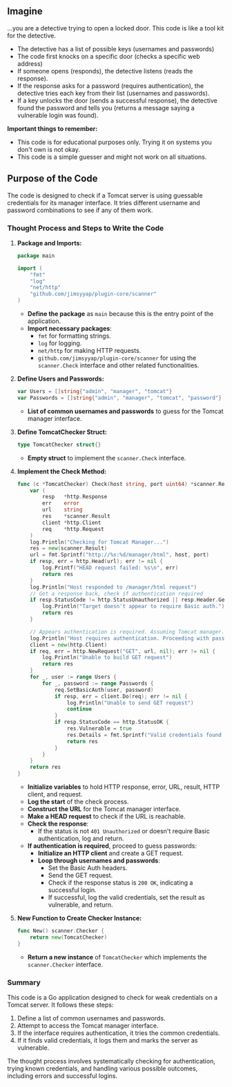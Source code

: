 ## Imagine 

...you are a detective trying to open a locked door. This code is like a tool kit for the detective.

* The detective has a list of possible keys (usernames and passwords)
* The code first knocks on a specific door (checks a specific web address)
* If someone opens (responds), the detective listens (reads the response).
* If the response asks for a password (requires authentication), the detective tries each key from their list (usernames and passwords).
* If a key unlocks the door (sends a successful response), the detective found the password and tells you (returns a message saying a vulnerable login was found).

**Important things to remember:**

* This code is for educational purposes only. Trying it on systems you don't own is not okay.
* This code is a simple guesser and might not work on all situations. 

## Purpose of the Code

The code is designed to check if a Tomcat server is using guessable credentials for its manager interface. It tries different username and password combinations to see if any of them work.

### Thought Process and Steps to Write the Code

1. **Package and Imports:**
   ```go
   package main

   import (
       "fmt"
       "log"
       "net/http"
       "github.com/jimsyyap/plugin-core/scanner"
   )
   ```
   - **Define the package** as `main` because this is the entry point of the application.
   - **Import necessary packages**:
     - `fmt` for formatting strings.
     - `log` for logging.
     - `net/http` for making HTTP requests.
     - `github.com/jimsyyap/plugin-core/scanner` for using the `scanner.Check` interface and other related functionalities.

2. **Define Users and Passwords:**
   ```go
   var Users = []string{"admin", "manager", "tomcat"}
   var Passwords = []string{"admin", "manager", "tomcat", "password"}
   ```
   - **List of common usernames and passwords** to guess for the Tomcat manager interface.

3. **Define TomcatChecker Struct:**
   ```go
   type TomcatChecker struct{}
   ```
   - **Empty struct** to implement the `scanner.Check` interface.

4. **Implement the Check Method:**
   ```go
   func (c *TomcatChecker) Check(host string, port uint64) *scanner.Result {
       var (
           resp   *http.Response
           err    error
           url    string
           res    *scanner.Result
           client *http.Client
           req    *http.Request
       )
       log.Println("Checking for Tomcat Manager...")
       res = new(scanner.Result)
       url = fmt.Sprintf("http://%s:%d/manager/html", host, port)
       if resp, err = http.Head(url); err != nil {
           log.Printf("HEAD request failed: %s\n", err)
           return res
       }
       log.Println("Host responded to /manager/html request")
       // Got a response back, check if authentication required
       if resp.StatusCode != http.StatusUnauthorized || resp.Header.Get("WWW-Authenticate") == "" {
           log.Println("Target doesn't appear to require Basic auth.")
           return res
       }

       // Appears authentication is required. Assuming Tomcat manager. Guess passwords...
       log.Println("Host requires authentication. Proceeding with password guessing...")
       client = new(http.Client)
       if req, err = http.NewRequest("GET", url, nil); err != nil {
           log.Println("Unable to build GET request")
           return res
       }
       for _, user := range Users {
           for _, password := range Passwords {
               req.SetBasicAuth(user, password)
               if resp, err = client.Do(req); err != nil {
                   log.Println("Unable to send GET request")
                   continue
               }
               if resp.StatusCode == http.StatusOK {
                   res.Vulnerable = true
                   res.Details = fmt.Sprintf("Valid credentials found - %s:%s", user, password)
                   return res
               }
           }
       }
       return res
   }
   ```
   - **Initialize variables** to hold HTTP response, error, URL, result, HTTP client, and request.
   - **Log the start** of the check process.
   - **Construct the URL** for the Tomcat manager interface.
   - **Make a HEAD request** to check if the URL is reachable.
   - **Check the response**:
     - If the status is not `401 Unauthorized` or doesn't require Basic authentication, log and return.
   - **If authentication is required**, proceed to guess passwords:
     - **Initialize an HTTP client** and create a GET request.
     - **Loop through usernames and passwords**:
       - Set the Basic Auth headers.
       - Send the GET request.
       - Check if the response status is `200 OK`, indicating a successful login.
       - If successful, log the valid credentials, set the result as vulnerable, and return.

5. **New Function to Create Checker Instance:**
   ```go
   func New() scanner.Checker {
       return new(TomcatChecker)
   }
   ```
   - **Return a new instance** of `TomcatChecker` which implements the `scanner.Checker` interface.

### Summary

This code is a Go application designed to check for weak credentials on a Tomcat server. It follows these steps:

1. Define a list of common usernames and passwords.
2. Attempt to access the Tomcat manager interface.
3. If the interface requires authentication, it tries the common credentials.
4. If it finds valid credentials, it logs them and marks the server as vulnerable.

The thought process involves systematically checking for authentication, trying known credentials, and handling various possible outcomes, including errors and successful logins.
